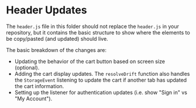 # Header Updates

The `header.js` file in this folder should not replace the `header.js` in your repository, but it contains
the basic structure to show where the elements to be copy/pasted (and updated) should live.

The basic breakdown of the changes are:

- Updating the behavior of the cart button based on screen size (optional).
- Adding the cart display updates. The `resolveDrift` function also handles the `StorageEvent` listening
to update the cart if another tab has updated the cart information.
- Setting up the listener for authentication updates (i.e. show "Sign in" vs "My Account").